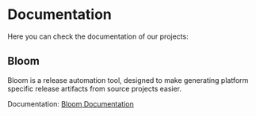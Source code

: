# Documentation

Here you can check the documentation of our projects:

## Bloom

Bloom is a release automation tool, designed to make generating platform specific release artifacts from source projects easier.

Documentation: [Bloom Documentation](https://bloom.readthedocs.io/)


